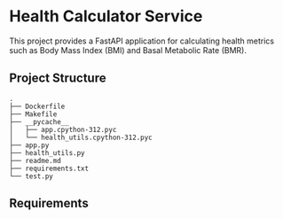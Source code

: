 # Health Calculator Service

This project provides a FastAPI application for calculating health metrics such as Body Mass Index (BMI) and Basal Metabolic Rate (BMR).

## Project Structure

```plaintext
.
├── Dockerfile
├── Makefile
├── __pycache__
│   ├── app.cpython-312.pyc
│   └── health_utils.cpython-312.pyc
├── app.py
├── health_utils.py
├── readme.md
├── requirements.txt
└── test.py
```

## Requirements
